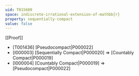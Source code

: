 ```yaml
---
uid: T015600
space: indiscrete-irrational-extension-of-mathbb{r}
property: sequentially-compact
value: false
---
```

[[Proof]]

* [T001436] [Pseudocompact|P000022]
* [I000003] [Sequentially Compact|P000020] => [Countably Compact|P000019]
* [I000004] [Countably Compact|P000019] => [Pseudocompact|P000022]

